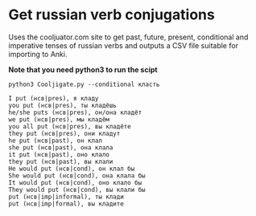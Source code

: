 # Get russian verb conjugations

Uses the cooljuator.com site to get past, future, present, conditional and imperative tenses of russian verbs and outputs a CSV file suitable for importing to Anki.

**Note that you need python3 to run the scipt**

```
python3 Cooljigate.py --conditional класть

I put (нсв|pres), я кладу
you put (нсв|pres), ты кладёшь
he/she puts (нсв|pres), он/она кладёт
we put (нсв|pres), мы кладём
you all put (нсв|pres), вы кладёте
they put (нсв|pres), они кладут
he put (нсв|past), он клал
she put (нсв|past), она клала
it put (нсв|past), оно клало
they put (нсв|past), вы клали
He would put (нсв|cond), он клал бы
She would put (нсв|cond), она клала бы
It would put (нсв|cond), оно клало бы
They would put (нсв|cond), вы клали бы
put (нсв|imp|informal), ты клади
put (нсв|imp|formal), вы кладите
```

